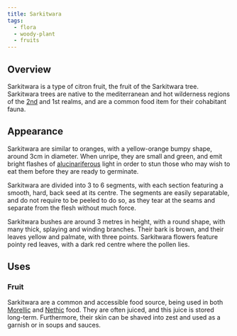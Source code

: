 ```yaml
---
title: Sarkitwara
tags:
  - flora
  - woody-plant
  - fruits
---
```

## Overview
Sarkitwara is a type of citron fruit, the fruit of the Sarkitwara tree. Sarkitwara trees are native to the mediterranean and hot wilderness regions of the [2nd](lore/2nd-realm.md) and 1st realms, and are a common food item for their cohabitant fauna.
## Appearance
Sarkitwara are similar to oranges, with a yellow-orange bumpy shape, around 3cm in diameter. When unripe, they are small and green, and emit bright flashes of [alucinariferous](cosmology/alucinara.md) light in order to stun those who may wish to eat them before they are ready to germinate.

Sarkitwara are divided into 3 to 6 segments, with each section featuring a smooth, hard, back seed at its centre. The segments are easily separatable, and do not require to be peeled to do so, as they tear at the seams and separate from the flesh without much force.

Sarkitwara bushes are around 3 metres in height, with a round shape, with many thick, splaying and winding branches. Their bark is brown, and their leaves yellow and palmate, with three points. Sarkitwara flowers feature pointy red leaves, with a dark red centre where the pollen lies.
## Uses
### Fruit
Sarkitwara are a common and accessible food source, being used in both [Morellic](lore/2nd-realm/morellic.md) and [Nethic](lore/2nd-realm/nethic.md) food. They are often juiced, and this juice is stored long-term. Furthermore, their skin can be shaved into zest and used as a garnish or in soups and sauces.